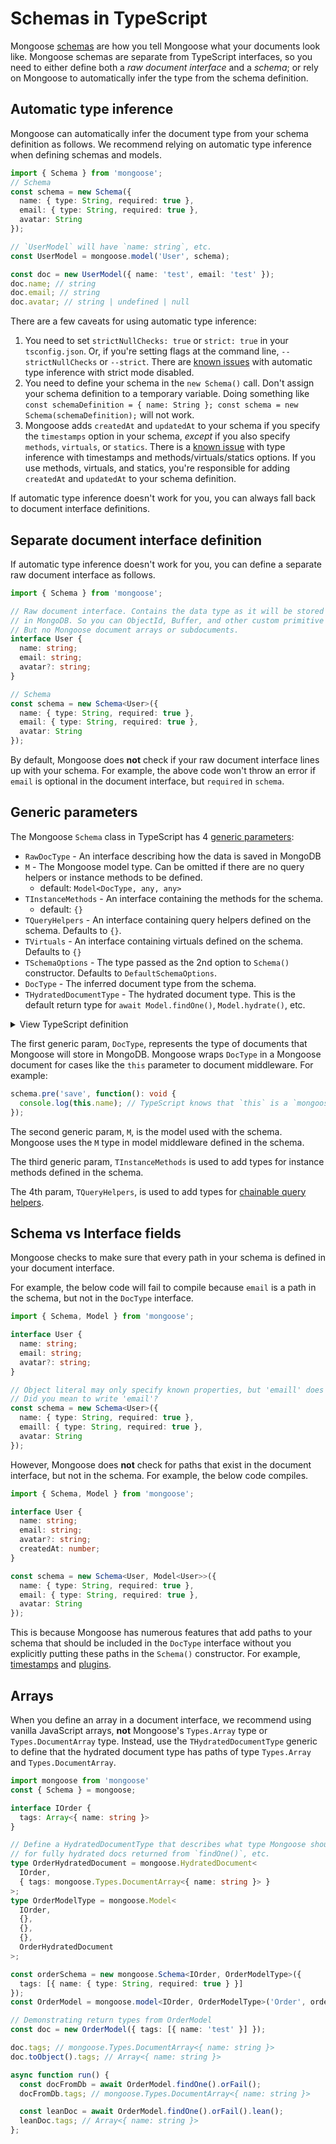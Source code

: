 # Schemas in TypeScript

Mongoose [schemas](../guide.html) are how you tell Mongoose what your documents look like.
Mongoose schemas are separate from TypeScript interfaces, so you need to either define both a *raw document interface* and a *schema*; or rely on Mongoose to automatically infer the type from the schema definition.

## Automatic type inference

Mongoose can automatically infer the document type from your schema definition as follows.
We recommend relying on automatic type inference when defining schemas and models.

```typescript
import { Schema } from 'mongoose';
// Schema
const schema = new Schema({
  name: { type: String, required: true },
  email: { type: String, required: true },
  avatar: String
});

// `UserModel` will have `name: string`, etc.
const UserModel = mongoose.model('User', schema);

const doc = new UserModel({ name: 'test', email: 'test' });
doc.name; // string
doc.email; // string
doc.avatar; // string | undefined | null
```

There are a few caveats for using automatic type inference:

1. You need to set `strictNullChecks: true` or `strict: true` in your `tsconfig.json`. Or, if you're setting flags at the command line, `--strictNullChecks` or `--strict`. There are [known issues](https://github.com/Automattic/mongoose/issues/12420) with automatic type inference with strict mode disabled.
2. You need to define your schema in the `new Schema()` call. Don't assign your schema definition to a temporary variable. Doing something like `const schemaDefinition = { name: String }; const schema = new Schema(schemaDefinition);` will not work.
3. Mongoose adds `createdAt` and `updatedAt` to your schema if you specify the `timestamps` option in your schema, *except* if you also specify `methods`, `virtuals`, or `statics`. There is a [known issue](https://github.com/Automattic/mongoose/issues/12807) with type inference with timestamps and methods/virtuals/statics options. If you use methods, virtuals, and statics, you're responsible for adding `createdAt` and `updatedAt` to your schema definition.

If automatic type inference doesn't work for you, you can always fall back to document interface definitions.

## Separate document interface definition

If automatic type inference doesn't work for you, you can define a separate raw document interface as follows.

```typescript
import { Schema } from 'mongoose';

// Raw document interface. Contains the data type as it will be stored
// in MongoDB. So you can ObjectId, Buffer, and other custom primitive data types.
// But no Mongoose document arrays or subdocuments.
interface User {
  name: string;
  email: string;
  avatar?: string;
}

// Schema
const schema = new Schema<User>({
  name: { type: String, required: true },
  email: { type: String, required: true },
  avatar: String
});
```

By default, Mongoose does **not** check if your raw document interface lines up with your schema.
For example, the above code won't throw an error if `email` is optional in the document interface, but `required` in `schema`.

## Generic parameters

The Mongoose `Schema` class in TypeScript has 4 [generic parameters](https://www.typescriptlang.org/docs/handbook/2/generics.html):

* `RawDocType` - An interface describing how the data is saved in MongoDB
* `M` - The Mongoose model type. Can be omitted if there are no query helpers or instance methods to be defined.
  * default: `Model<DocType, any, any>`
* `TInstanceMethods` - An interface containing the methods for the schema.
  * default: `{}`
* `TQueryHelpers` - An interface containing query helpers defined on the schema. Defaults to `{}`.
* `TVirtuals` - An interface containing virtuals defined on the schema. Defaults to `{}`
* `TSchemaOptions` - The type passed as the 2nd option to `Schema()` constructor. Defaults to `DefaultSchemaOptions`.
* `DocType` - The inferred document type from the schema.
* `THydratedDocumentType` - The hydrated document type. This is the default return type for `await Model.findOne()`, `Model.hydrate()`, etc.

<details>
  <summary>View TypeScript definition</summary>

  ```typescript
  class Schema<RawDocType = any, M = Model<DocType, any, any>, TInstanceMethods = {}, TQueryHelpers = {}> extends events.EventEmitter {
    // ...
  }
  ```
  
</details>

The first generic param, `DocType`, represents the type of documents that Mongoose will store in MongoDB.
Mongoose wraps `DocType` in a Mongoose document for cases like the `this` parameter to document middleware.
For example:

```typescript
schema.pre('save', function(): void {
  console.log(this.name); // TypeScript knows that `this` is a `mongoose.Document & User` by default
});
```

The second generic param, `M`, is the model used with the schema. Mongoose uses the `M` type in model middleware defined in the schema.

The third generic param, `TInstanceMethods` is used to add types for instance methods defined in the schema.

The 4th param, `TQueryHelpers`, is used to add types for [chainable query helpers](query-helpers.html).

## Schema vs Interface fields

Mongoose checks to make sure that every path in your schema is defined in your document interface.

For example, the below code will fail to compile because `email` is a path in the schema, but not in the `DocType` interface.

```typescript
import { Schema, Model } from 'mongoose';

interface User {
  name: string;
  email: string;
  avatar?: string;
}

// Object literal may only specify known properties, but 'emaill' does not exist in type ...
// Did you mean to write 'email'?
const schema = new Schema<User>({
  name: { type: String, required: true },
  emaill: { type: String, required: true },
  avatar: String
});
```

However, Mongoose does **not** check for paths that exist in the document interface, but not in the schema.
For example, the below code compiles.

```typescript
import { Schema, Model } from 'mongoose';

interface User {
  name: string;
  email: string;
  avatar?: string;
  createdAt: number;
}

const schema = new Schema<User, Model<User>>({
  name: { type: String, required: true },
  email: { type: String, required: true },
  avatar: String
});
```

This is because Mongoose has numerous features that add paths to your schema that should be included in the `DocType` interface without you explicitly putting these paths in the `Schema()` constructor. For example, [timestamps](https://masteringjs.io/tutorials/mongoose/timestamps) and [plugins](../plugins.html).

## Arrays

When you define an array in a document interface, we recommend using vanilla JavaScript arrays, **not** Mongoose's `Types.Array` type or `Types.DocumentArray` type.
Instead, use the `THydratedDocumentType` generic to define that the hydrated document type has paths of type `Types.Array` and `Types.DocumentArray`.

```typescript
import mongoose from 'mongoose'
const { Schema } = mongoose;

interface IOrder {
  tags: Array<{ name: string }>
}

// Define a HydratedDocumentType that describes what type Mongoose should use
// for fully hydrated docs returned from `findOne()`, etc.
type OrderHydratedDocument = mongoose.HydratedDocument<
  IOrder,
  { tags: mongoose.Types.DocumentArray<{ name: string }> }
>;
type OrderModelType = mongoose.Model<
  IOrder,
  {},
  {},
  {},
  OrderHydratedDocument
>;

const orderSchema = new mongoose.Schema<IOrder, OrderModelType>({
  tags: [{ name: { type: String, required: true } }]
});
const OrderModel = mongoose.model<IOrder, OrderModelType>('Order', orderSchema);

// Demonstrating return types from OrderModel
const doc = new OrderModel({ tags: [{ name: 'test' }] });

doc.tags; // mongoose.Types.DocumentArray<{ name: string }>
doc.toObject().tags; // Array<{ name: string }>

async function run() {
  const docFromDb = await OrderModel.findOne().orFail();
  docFromDb.tags; // mongoose.Types.DocumentArray<{ name: string }>

  const leanDoc = await OrderModel.findOne().orFail().lean();
  leanDoc.tags; // Array<{ name: string }>
};
```
